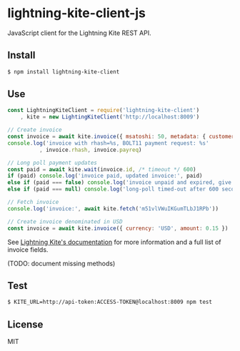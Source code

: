 # lightning-kite-client-js

JavaScript client for the Lightning Kite REST API.

## Install

```bash
$ npm install lightning-kite-client
```

## Use

```js
const LightningKiteClient = require('lightning-kite-client')
    , kite = new LightingKiteClient('http://localhost:8009')

// Create invoice
const invoice = await kite.invoice({ msatoshi: 50, metadata: { customer_id: 123, product_id: 456 } })
console.log('invoice with rhash=%s, BOLT11 payment request: %s'
          , invoice.rhash, invoice.payreq)

// Long poll payment updates
const paid = await kite.wait(invoice.id, /* timeout */ 600)
if (paid) console.log('invoice paid, updated invoice:', paid)
else if (paid === false) console.log('invoice unpaid and expired, give up')
else if (paid === null) console.log('long-poll timed-out after 600 seconds without payment, poll again')

// Fetch invoice
console.log('invoice:', await kite.fetch('m51vlVWuIKGumTLbJ1RPb'))

// Create invoice denominated in USD
const invoice = await kite.invoice({ currency: 'USD', amount: 0.15 })
```

See [Lightning Kite's documentation](https://github.com/ElementsProject/lightning-kite)
for more information and a full list of invoice fields.

(TODO: document missing methods)

## Test

```bash
$ KITE_URL=http://api-token:ACCESS-TOKEN@localhost:8009 npm test
```

## License
MIT
